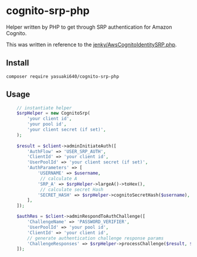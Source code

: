 # cognito-srp-php

Helper written by PHP to get through SRP authentication for Amazon Cognito.

This was written in reference to the [jenky/AwsCognitoIdentitySRP.php](https://gist.github.com/jenky/a4465f73adf90206b3e98c3d36a3be4f).

## Install

```shell
composer require yasuaki640/cognito-srp-php
```

## Usage

```php
    // instantiate helper
    $srpHelper = new CognitoSrp(
        'your client id',
        'your pool id',
        'your client secret (if set)',
    );
    
    $result = $client->adminInitiateAuth([
        'AuthFlow' => 'USER_SRP_AUTH',
        'ClientId' => 'your client id',
        'UserPoolId' => 'your client secret (if set)',
        'AuthParameters' => [
            'USERNAME' => $username,
             // calculate A
            'SRP_A' => $srpHelper->largeA()->toHex(),
             // calculate secret Hash
            'SECRET_HASH' => $srpHelper->cognitoSecretHash($username),
        ],
    ]);

    $authRes = $client->adminRespondToAuthChallenge([
        'ChallengeName' => 'PASSWORD_VERIFIER',
        'UserPoolId' => 'your pool id',
        'ClientId' => 'your client id',
        // generate authentication challenge response params
        'ChallengeResponses' => $srpHelper->processChallenge($result, $username, $password), 
    ]);
```